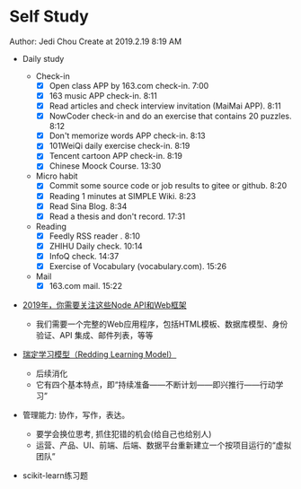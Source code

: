 # Self Study

Author: Jedi Chou
Create at 2019.2.19 8:19 AM

* Daily study
  * Check-in
    -[x] Open class APP by 163.com check-in. 7:00
    -[x] 163 music APP check-in. 8:11
    -[x] Read articles and check interview invitation (MaiMai APP). 8:11
    -[x] NowCoder check-in and do an exercise that contains 20 puzzles. 8:12
    -[x] Don't memorize words APP check-in. 8:13
    -[x] 101WeiQi daily exercise check-in. 8:19
    -[x] Tencent cartoon APP check-in. 8:19
    -[x] Chinese Moock Course. 13:30

  * Micro habit
    -[x] Commit some source code or job results to gitee or github. 8:20
    -[x] Reading 1 minutes at SIMPLE Wiki. 8:23
    -[x] Read Sina Blog. 8:34
    -[x] Read a thesis and don't record. 17:31

  * Reading
    -[x] Feedly RSS reader . 8:10
    -[x] ZHIHU Daily check. 10:14
    -[x] InfoQ check. 14:37
    -[x] Exercise of Vocabulary (vocabulary.com). 15:26

  * Mail
    -[x] 163.com mail. 15:22

* [2019年，你需要关注这些Node API和Web框架](https://www.infoq.cn/article/mB9uCHIgsE*mWI4vhITq)
  * 我们需要一个完整的Web应用程序，包括HTML模板、数据库模型、身份验证、API 集成、邮件列表，等等

* [瑞定学习模型（Redding Learning Model）](https://wiki.mbalib.com/wiki/%E7%91%9E%E5%AE%9A%E5%AD%A6%E4%B9%A0%E6%A8%A1%E5%9E%8B)
  * 后续消化
  * 它有四个基本特点，即“持续准备——不断计划——即兴推行——行动学习”

* 管理能力: 协作，写作，表达。
  * 要学会换位思考, 抓住犯错的机会(给自己也给别人)
  * 运营、产品、UI、前端、后端、数据平台重新建立一个按项目运行的“虚拟团队”

* scikit-learn练习题

